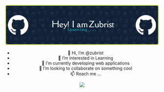 <header align="left">
  
![Your paragraph text (5)](./github-header-image.png)

- 👋 Hi, I’m @zubrist
- 👀 I’m interested in Learning
- 🌱 I’m currently developing web applications
- 💞️ I’m looking to collaborate on something cool
- 📫 Reach me ...



<p align="center">
  <a href="">
    <img src="https://skillicons.dev/icons?i=git,kubernetes,docker,c,bitbucket,CSS&theme=light,fastapi,figma,java,md,MySQL,postman,py,react," />
  </a>
</p>
<!---
zubrist/zubrist is a ✨ special ✨ repository because its `README.md` (this file) appears on your GitHub profile.
You can click the Preview link to take a look at your changes.
--->
